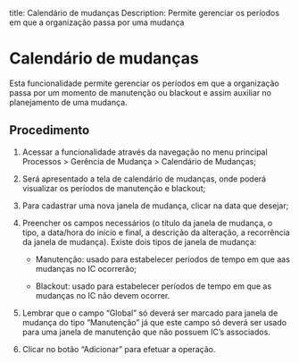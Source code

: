 title: Calendário de mudanças
Description: Permite gerenciar os períodos em que a organização passa por uma mudança
# Calendário de mudanças

Esta funcionalidade permite gerenciar os períodos em que a organização passa por um momento de manutenção ou blackout e assim auxiliar no planejamento de uma mudança.

Procedimento
------------

1.  Acessar a funcionalidade através da navegação no menu principal Processos \>
    Gerência de Mudança \> Calendário de Mudanças;

2.  Será apresentado a tela de calendário de mudanças, onde poderá visualizar os
    períodos de manutenção e blackout;

3.  Para cadastrar uma nova janela de mudança, clicar na data que desejar;

4.  Preencher os campos necessários (o título da janela de mudança, o tipo, a
    data/hora do início e final, a descrição da alteração, a recorrência da
    janela de mudança). Existe dois tipos de janela de mudança:

    -   Manutenção: usado para estabelecer períodos de tempo em que aas mudanças no
    IC ocorrerão;

    -   Blackout: usado para estabelecer períodos de tempo em que as mudanças no IC
    não devem ocorrer.

5.  Lembrar que o campo “Global” só deverá ser marcado para janela de mudança do
    tipo “Manutenção” já que este campo só deverá ser usado para uma janela de
    manutenção que não possuem IC’s associados.

6.  Clicar no botão “Adicionar” para efetuar a operação.

<!-- !!! tip "About"

    <b>Product/Version:</b> CITSmart | 9.00 &nbsp;&nbsp;
    <b>Updated:</b>02/01/2019 – Larissa Lourenço
